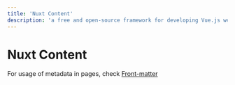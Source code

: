 ```yaml
---
title: 'Nuxt Content'
description: 'a free and open-source framework for developing Vue.js web applications'
---
```


# Nuxt Content


For usage of metadata in pages, check [Front-matter](/nuxt/content/front-matter)

